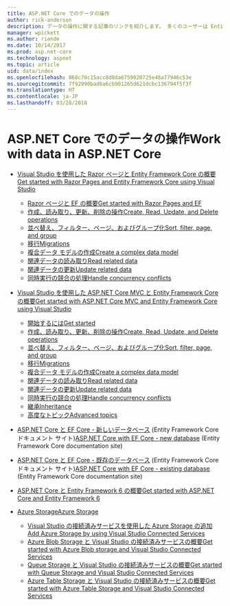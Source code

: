 ```yaml
---
title: ASP.NET Core でのデータの操作
author: rick-anderson
description: データの操作に関する記事のリンクを紹介します。 多くのユーザーは Entity Framework Core を使用しています。
manager: wpickett
ms.author: riande
ms.date: 10/14/2017
ms.prod: asp.net-core
ms.technology: aspnet
ms.topic: article
uid: data/index
ms.openlocfilehash: 068c70c15acc8d8da6759020725e48a77946c53e
ms.sourcegitcommit: 7f92990bad6a6cb901265d621dcbc136794f5f3f
ms.translationtype: HT
ms.contentlocale: ja-JP
ms.lasthandoff: 03/28/2018
---
```

# <a name="work-with-data-in-aspnet-core"></a><span data-ttu-id="f1724-104">ASP.NET Core でのデータの操作</span><span class="sxs-lookup"><span data-stu-id="f1724-104">Work with data in ASP.NET Core</span></span>

* [<span data-ttu-id="f1724-105">Visual Studio を使用した Razor ページと Entity Framework Core の概要</span><span class="sxs-lookup"><span data-stu-id="f1724-105">Get started with Razor Pages and Entity Framework Core using Visual Studio</span></span>](xref:data/ef-rp/index)

   * [<span data-ttu-id="f1724-106">Razor ページと EF の概要</span><span class="sxs-lookup"><span data-stu-id="f1724-106">Get started with Razor Pages and EF</span></span>](xref:data/ef-rp/intro)
   * [<span data-ttu-id="f1724-107">作成、読み取り、更新、削除の操作</span><span class="sxs-lookup"><span data-stu-id="f1724-107">Create, Read, Update, and Delete operations</span></span>](xref:data/ef-rp/crud)
   * [<span data-ttu-id="f1724-108">並べ替え、フィルター、ページ、およびグループ化</span><span class="sxs-lookup"><span data-stu-id="f1724-108">Sort, filter, page, and group</span></span>](xref:data/ef-rp/sort-filter-page)
   * [<span data-ttu-id="f1724-109">移行</span><span class="sxs-lookup"><span data-stu-id="f1724-109">Migrations</span></span>](xref:data/ef-rp/migrations)
   * [<span data-ttu-id="f1724-110">複合データ モデルの作成</span><span class="sxs-lookup"><span data-stu-id="f1724-110">Create a complex data model</span></span>](xref:data/ef-rp/complex-data-model)
   * [<span data-ttu-id="f1724-111">関連データの読み取り</span><span class="sxs-lookup"><span data-stu-id="f1724-111">Read related data</span></span>](xref:data/ef-rp/read-related-data)
   * [<span data-ttu-id="f1724-112">関連データの更新</span><span class="sxs-lookup"><span data-stu-id="f1724-112">Update related data</span></span>](xref:data/ef-rp/update-related-data)
   * [<span data-ttu-id="f1724-113">同時実行の競合の処理</span><span class="sxs-lookup"><span data-stu-id="f1724-113">Handle concurrency conflicts</span></span>](xref:data/ef-rp/concurrency)

*   [<span data-ttu-id="f1724-114">Visual Studio を使用した ASP.NET Core MVC と Entity Framework Core の概要</span><span class="sxs-lookup"><span data-stu-id="f1724-114">Get started with ASP.NET Core MVC and Entity Framework Core using Visual Studio</span></span>](ef-mvc/index.md)
    *   [<span data-ttu-id="f1724-115">開始するには</span><span class="sxs-lookup"><span data-stu-id="f1724-115">Get started</span></span>](ef-mvc/intro.md)
    *   [<span data-ttu-id="f1724-116">作成、読み取り、更新、削除の操作</span><span class="sxs-lookup"><span data-stu-id="f1724-116">Create, Read, Update, and Delete operations</span></span>](xref:data/ef-mvc/crud)
    *   [<span data-ttu-id="f1724-117">並べ替え、フィルター、ページ、およびグループ化</span><span class="sxs-lookup"><span data-stu-id="f1724-117">Sort, filter, page, and group</span></span>](xref:data/ef-mvc/sort-filter-page)
    *   [<span data-ttu-id="f1724-118">移行</span><span class="sxs-lookup"><span data-stu-id="f1724-118">Migrations</span></span>](xref:data/ef-mvc/migrations)
    *   [<span data-ttu-id="f1724-119">複合データ モデルの作成</span><span class="sxs-lookup"><span data-stu-id="f1724-119">Create a complex data model</span></span>](ef-mvc/complex-data-model.md)
    *   [<span data-ttu-id="f1724-120">関連データの読み取り</span><span class="sxs-lookup"><span data-stu-id="f1724-120">Read related data</span></span>](ef-mvc/read-related-data.md)
    *   [<span data-ttu-id="f1724-121">関連データの更新</span><span class="sxs-lookup"><span data-stu-id="f1724-121">Update related data</span></span>](ef-mvc/update-related-data.md)
    *   [<span data-ttu-id="f1724-122">同時実行の競合の処理</span><span class="sxs-lookup"><span data-stu-id="f1724-122">Handle concurrency conflicts</span></span>](ef-mvc/concurrency.md)
    *   [<span data-ttu-id="f1724-123">継承</span><span class="sxs-lookup"><span data-stu-id="f1724-123">Inheritance</span></span>](ef-mvc/inheritance.md)
    *   [<span data-ttu-id="f1724-124">高度なトピック</span><span class="sxs-lookup"><span data-stu-id="f1724-124">Advanced topics</span></span>](ef-mvc/advanced.md)
* <span data-ttu-id="f1724-125">[ASP.NET Core と EF Core - 新しいデータベース](https://docs.microsoft.com/ef/core/get-started/aspnetcore/new-db) (Entity Framework Core ドキュメント サイト)</span><span class="sxs-lookup"><span data-stu-id="f1724-125">[ASP.NET Core with EF Core - new database](https://docs.microsoft.com/ef/core/get-started/aspnetcore/new-db) (Entity Framework Core documentation site)</span></span>
* <span data-ttu-id="f1724-126">[ASP.NET Core と EF Core - 既存のデータベース](https://docs.microsoft.com/ef/core/get-started/aspnetcore/existing-db) (Entity Framework Core ドキュメント サイト)</span><span class="sxs-lookup"><span data-stu-id="f1724-126">[ASP.NET Core with EF Core - existing database](https://docs.microsoft.com/ef/core/get-started/aspnetcore/existing-db) (Entity Framework Core documentation site)</span></span>
*   [<span data-ttu-id="f1724-127">ASP.NET Core と Entity Framework 6 の概要</span><span class="sxs-lookup"><span data-stu-id="f1724-127">Get started with ASP.NET Core and Entity Framework 6</span></span>](entity-framework-6.md)
*   [<span data-ttu-id="f1724-128">Azure Storage</span><span class="sxs-lookup"><span data-stu-id="f1724-128">Azure Storage</span></span>](azure-storage/index.md)
    *   [<span data-ttu-id="f1724-129">Visual Studio の接続済みサービスを使用した Azure Storage の追加</span><span class="sxs-lookup"><span data-stu-id="f1724-129">Add Azure Storage by using Visual Studio Connected Services</span></span>](https://azure.microsoft.com/documentation/articles/vs-azure-tools-connected-services-storage/)
    *   [<span data-ttu-id="f1724-130">Azure Blob Storage と Visual Studio の接続済みサービスの概要</span><span class="sxs-lookup"><span data-stu-id="f1724-130">Get started with Azure Blob storage and Visual Studio Connected Services</span></span>](https://azure.microsoft.com/documentation/articles/vs-storage-aspnet5-getting-started-blobs/)
    *   [<span data-ttu-id="f1724-131">Queue Storage と Visual Studio の接続済みサービスの概要</span><span class="sxs-lookup"><span data-stu-id="f1724-131">Get started with Queue Storage and Visual Studio Connected Services</span></span>](https://azure.microsoft.com/documentation/articles/vs-storage-aspnet5-getting-started-queues/)
    *   [<span data-ttu-id="f1724-132">Azure Table Storage と Visual Studio の接続済みサービスの概要</span><span class="sxs-lookup"><span data-stu-id="f1724-132">Get started with Azure Table Storage and Visual Studio Connected Services</span></span>](https://azure.microsoft.com/documentation/articles/vs-storage-aspnet5-getting-started-tables/)

